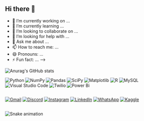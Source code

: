 ## Hi there 👋
- 🔭 I’m currently working on ...
- 🌱 I’m currently learning ...
- 👯 I’m looking to collaborate on ...
- 🤔 I’m looking for help with ...
- 💬 Ask me about ...
- 📫 How to reach me: ...
- 😄 Pronouns: ...
- ⚡ Fun fact: ...
-->
<!-- tutorial: https://github.com/anuraghazra/github-readme-stats/blob/master/docs/readme_pt-BR.md --> 
![Anurag's GitHub stats](https://github-readme-stats.vercel.app/api?username=asegnibo&count_private=true&show_icons=true&theme=gotham&include_all_commits=true)
<!--[Top Langs](https://github-readme-stats.vercel.app/api/top-langs/?username=asegnibo&layout=compact)"-->

![Python](https://img.shields.io/badge/python-3670A0?style=for-the-badge&logo=python&logoColor=ffdd54)
![NumPy](https://img.shields.io/badge/numpy-%23013243.svg?style=for-the-badge&logo=numpy&logoColor=white)
![Pandas](https://img.shields.io/badge/pandas-%23150458.svg?style=for-the-badge&logo=pandas&logoColor=white)
![SciPy](https://img.shields.io/badge/SciPy-%230C55A5.svg?style=for-the-badge&logo=scipy&logoColor=%white)
![Matplotlib](https://img.shields.io/badge/Matplotlib-%23ffffff.svg?style=for-the-badge&logo=Matplotlib&logoColor=black)
![R](https://img.shields.io/badge/r-%23276DC3.svg?style=for-the-badge&logo=r&logoColor=white)
![MySQL](https://img.shields.io/badge/mysql-4479A1.svg?style=for-the-badge&logo=mysql&logoColor=white)
![Visual Studio Code](https://img.shields.io/badge/Visual%20Studio%20Code-0078d7.svg?style=for-the-badge&logo=visual-studio-code&logoColor=white)
![Twilio](https://img.shields.io/badge/Twilio-F22F46?style=for-the-badge&logo=Twilio&logoColor=white)
![Power Bi](https://img.shields.io/badge/power_bi-F2C811?style=for-the-badge&logo=powerbi&logoColor=black)

##         

[![Gmail](https://img.shields.io/badge/Gmail-D14836?style=for-the-badge&logo=gmail&logoColor=white)](mailto:ashton.segnibo@usp.br)
[![Discord](https://img.shields.io/badge/Discord-%235865F2.svg?style=for-the-badge&logo=discord&logoColor=white)](https://discord.gg/7xRF7qRZ)
[![Instagram](https://img.shields.io/badge/Instagram-%23E4405F.svg?style=for-the-badge&logo=Instagram&logoColor=white)](https://instagram.com/asegnibo)
[![LinkedIn](https://img.shields.io/badge/linkedin-%230077B5.svg?style=for-the-badge&logo=linkedin&logoColor=white)](https://www.linkedin.com/in/asegnibo/)
[![WhatsApp](https://img.shields.io/badge/WhatsApp-25D366?style=for-the-badge&logo=whatsapp&logoColor=white)](https://wa.me/5511947761508)
[![Kaggle](https://img.shields.io/badge/Kaggle-035a7d?style=for-the-badge&logo=kaggle&logoColor=white)](https://www.kaggle.com/asegnibo)

##
![Snake animation](https://github.com/asegnibo)

